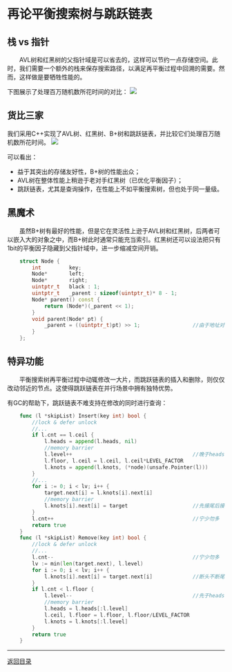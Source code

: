 # 再论平衡搜索树与跳跃链表

## 栈 vs 指针
　　AVL树和红黑树的父指针域是可以省去的，这样可以节约一点存储空间。此时，我们需要一个额外的栈来保存搜索路径，以满足再平衡过程中回溯的需要。然而，这样做是要牺牲性能的。

下图展示了处理百万随机数所花时间的对比：
![](../images/08-A-01.png)

## 货比三家
我们采用C++实现了AVL树、红黑树、B+树和跳跃链表，并比较它们处理百万随机数所花时间。
![](../images/08-A-02.png)

可以看出： 

 * 益于其突出的存储友好性，B+树的性能出众；
 * AVL树在整体性能上稍逊于老对手红黑树（已优化平衡因子）；
 * 跳跃链表，尤其是查询操作，在性能上不如平衡搜索树，但也处于同一量级。

## 黑魔术
　　虽然B+树有最好的性能，但是它在灵活性上逊于AVL树和红黑树，后两者可以嵌入大的对象之中，而B+树此时通常只能充当索引。红黑树还可以设法把只有1bit的平衡因子隐藏到父指针域中，进一步缩减空间开销。
```cpp
	struct Node {
		int			key;
		Node*		left;
		Node*		right;
		uintptr_t	black : 1;
		uintptr_t	_parent : sizeof(uintptr_t)* 8 - 1;
		Node* parent() const {
			return (Node*)(_parent << 1);
		}
		void parent(Node* pt) {
			_parent = ((uintptr_t)pt) >> 1;					//由于地址对齐的，指针末位为零
		}
	};
```

## 特异功能
　　平衡搜索树再平衡过程中动辄修改一大片，而跳跃链表的插入和删除，则仅仅改动邻近的节点。这使得跳跃链表在并行场景中拥有独特优势。

有GC的帮助下，跳跃链表不难支持在修改的同时进行查询：
```go
	func (l *skipList) Insert(key int) bool {
		//lock & defer unlock
		//...
		if l.cnt == l.ceil {
			l.heads = append(l.heads, nil)
			//memory barrier
			l.level++										//晚于heads增
			l.floor, l.ceil = l.ceil, l.ceil*LEVEL_FACTOR
			l.knots = append(l.knots, (*node)(unsafe.Pointer(l)))
		}
		//...
		for i := 0; i < lv; i++ {
			target.next[i] = l.knots[i].next[i]
			//memory barrier
			l.knots[i].next[i] = target						//先接尾后接头
		}
		l.cnt++												//宁少勿多
		return true
	}
	func (l *skipList) Remove(key int) bool {
		//lock & defer unlock
		//...
		l.cnt--												//宁少勿多
		lv := min(len(target.next), l.level)
		for i := 0; i < lv; i++ {
			l.knots[i].next[i] = target.next[i]				//断头不断尾
		}
		if l.cnt < l.floor {
			l.level--										//先于heads减
			//memory barrier
			l.heads = l.heads[:l.level]
			l.ceil, l.floor = l.floor, l.floor/LEVEL_FACTOR
			l.knots = l.knots[:l.level]
		}
		return true
	}
```

---
[返回目录](../index.md)
